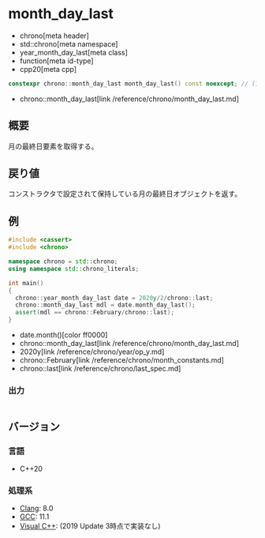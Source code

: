 # month_day_last
* chrono[meta header]
* std::chrono[meta namespace]
* year_month_day_last[meta class]
* function[meta id-type]
* cpp20[meta cpp]

```cpp
constexpr chrono::month_day_last month_day_last() const noexcept; // (1) C++20
```
* chrono::month_day_last[link /reference/chrono/month_day_last.md]

## 概要
月の最終日要素を取得する。


## 戻り値
コンストラクタで設定されて保持している月の最終日オブジェクトを返す。


## 例
```cpp example
#include <cassert>
#include <chrono>

namespace chrono = std::chrono;
using namespace std::chrono_literals;

int main()
{
  chrono::year_month_day_last date = 2020y/2/chrono::last;
  chrono::month_day_last mdl = date.month_day_last();
  assert(mdl == chrono::February/chrono::last);
}
```
* date.month()[color ff0000]
* chrono::month_day_last[link /reference/chrono/month_day_last.md]
* 2020y[link /reference/chrono/year/op_y.md]
* chrono::February[link /reference/chrono/month_constants.md]
* chrono::last[link /reference/chrono/last_spec.md]

### 出力
```
```

## バージョン
### 言語
- C++20

### 処理系
- [Clang](/implementation.md#clang): 8.0
- [GCC](/implementation.md#gcc): 11.1
- [Visual C++](/implementation.md#visual_cpp): (2019 Update 3時点で実装なし)
